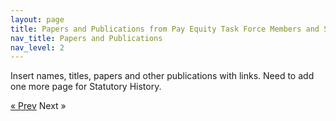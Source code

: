 ```yaml
---
layout: page
title: Papers and Publications from Pay Equity Task Force Members and Staff
nav_title: Papers and Publications
nav_level: 2
---
```


Insert names, titles, papers and other publications with links.
Need to add one more page for Statutory History.



<!-- Pagination -->
<div class="pagination">
  <a class="pagination-item older" href="09-Open-Data-Sites">&laquo; Prev</a>
  <span class="pagination-item newer">Next &raquo;</a>
</div>

